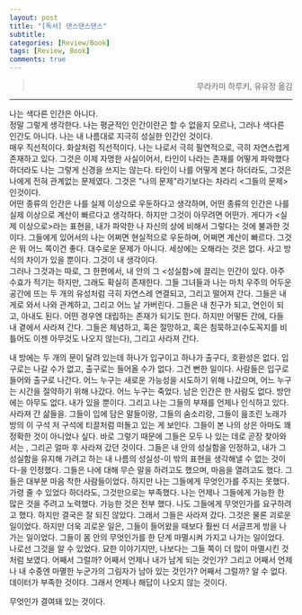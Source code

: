 ```yaml
---
layout: post
title: "[독서] 댄스댄스댄스"
subtitle:
categories: [Review/Book]
tags: [Review, Book]
comments: true
---
```

><p style="text-align:right;"><point>무라카미 하루키, 유유정 옮김</point></p>  
---

나는 색다른 인간은 아니다.  
정말 그렇게 생각한다. 
나는 평균적인 인간이란곤 할 수 없을지 모르나, 그러나 색다른 인간도 아니다. 나는 내 나름대로 지극히 성실한 인간인 것이다.  
매우 직선적이다. 화살처럼 직선적이다. 나는 나로서 극히 필연적으로, 극히 자연스럽게 존재하고 있다. 그것은 이제 자명한 사실이어서, 타인이 나라는 존재를 어떻게 파악했다 하더라도 나는 그렇게 신경을 쓰지는 않는다. 타인이 나를 어떻게 본다 하더라도, 그것은 나에게 전혀 관계없는 문제였다. 그것은 "나의 문제"라기보다는 차라리 &lt;그들의 문제&gt;인것이다.  
어떤 종류의 인간은 나를 실제 이상으로 우둔하다고 생각하며, 어떤 종류의 인간은 나를 실제 이상으로 계산이 빠르다고 생각하다. 하지만 그것이 아무려면 어떤가. 게다가 &lt;실제 이상으로&gt;라는 표현을, 내가 파악한 나 자신의 상에 비해서 그렇다는 것에 불과한 것이다. 그들에게 있어서의 나는 어쩌면 현실적으로 우둔하며, 어쩌면 계산이 빠르다. 그것은 뭐 어느 쪽이건 좋다. 대수로운 문제가 아니다. 세상에는 오해라는 것은 없다. 사고 방식의 차이가 있을 뿐이다. 그것이 내 생각이다.  
그러나 그것과는 따로, 그 한편에서, 내 안의 그 &lt;성실함&gt;에 끌리는 인간이 있다. 아주 수효가 적기는 하지만, 그래도 확실히 존재한다. 그들 그녀들과 나는 마치 우주의 어두운 공간에 뜨는 두 개의 유성처럼 극히 자연스레 연결되고, 그리고 떨어져 간다. 그들은 내게로 와서 나와 관계하고, 그리고 어느 날 가버린다. 그들은 내 친구가 되고, 연인이 되고, 아내도 된다. 어떤 경우엔 대립하는 존재가 되기도 한다. 하지만 어떻든 간에, 다들 내 곁에서 사라져 간다. 그들은 체념하고, 혹은 절망하고, 혹은 침묵하고(수도꼭지를 비틀어도 이젠 아무것도 나오지 않는다), 그리고 사라져 간다. ​

내 방에는 두 개의 문이 달려 있는데 하나가 입구이고 하나가 출구다, 호환성은 없다. 입구로는 나갈 수가 없고, 출구로는 들어올 수가 없다. 그건 뻔한 일이다. 사람들은 입구로 들어와 출구로 나간다. 어느 누구는 새로운 가능성을 시도하기 위해 나갔으며, 어느 누구는 시간을 절약하기 위해 나갔다. 어느 누구는 죽었다. 남은 인간은 한 사람도 없다. 방안에는 아무도 없다. 내가 있을 뿐이다. 그리고 나는 그들의 부재를 언제나 인식하고 있다. 사라져 간 삶들을. 그들이 입에 담은 말들이랑, 그들의 숨소리랑, 그들이 읊조린 노래가 방의 이 구석 저 구석에 티끌처럼 떠돌고 있는 게 보인다. 그들이 본 나의 상은 아마도 꽤 정확한 것이 아니었나 싶다. 바로 그렇기 때문에 그들은 모두 나 있는 데로 곧장 찾아와서는 , 그리곤 얼마 후 사라져 갔던 것이다. 그들은 내 안의 성실함을 인정하고, 내가 그 성실함을 유지해 가려고  하는 내 나름의 성실성-이 밖의 표현을 생각해낼 수 없는 것이다-을 인정했다. 그들은 나에 대해 무슨 말을 하려고도 했으며, 마음을 열려고도 했다. 그들은 대부분 마음 착한 사람들이었다. 하지만 나는 그들에게 무엇인가를 주지는 못했다. 가령 줄 수 있었다 하더라도, 그것만으로는 부족했다. 나는 언제나 그들에게 가능한 한 많은 것을 주려고 노력했다. 가능한 것은 전부 했다. 나도 그들에게 무엇인가를 요구하려고 했다. 하지만 결국은 잘 되진 않았다. 그래서 그들은 사라져 갔다. 그것은 물론 괴로운 일이었다. 하지만 더욱 괴로운 일은, 그들이 들어왔을 때보다 훨씬 더 서글프게 방을 나가는 일이었다. 그들이 몸 안의 무엇인가를 한 단계 마멸시켜 가지고 나가는 일이었다. 나로선 그것을 알 수 있었다. 묘한 이야기지만, 나보다는 그들 쪽이 더 많이 마멸시킨 것처럼 보였다. 어째서 그럴까? 어째서 언제나 내가 남게 되는 것인가? 그리고 어째서 언제나 내 수중엔 마멸한 누군가의 그림자가 남아 있는 것인가? 어째서 그럴까? 알 수 없다. 데이터가 부족한 것이다. 그래서 언제나 해답이 나오지 않는 것이다.​

무엇인가 결여돼 있는 것이다.